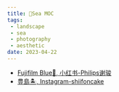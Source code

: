 ```yaml
---
title: 🌊Sea MOC
tags:
 - landscape
 - sea
 - photography
 - aesthetic
date: 2023-04-22
---
```


* [Fujifilm Blue🌊, 小红书-Philips谢骏](hobbies/photography/aesthetic/Landscape/Sea/Fujifilm_Blue_by_小红书_Philips谢骏.md)
* [豊島🏝, Instagram-shiifoncake](hobbies/photography/aesthetic/Landscape/Sea/豊島_Instagram_shiifoncake.md)